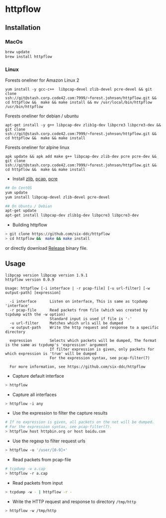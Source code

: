 # httpflow

## Installation

### MacOs

```bash
brew update
brew install httpflow
```

### Linux


Forests oneliner for Amazon Linux 2

```
yum install -y gcc-c++  libpcap-devel zlib-devel pcre-devel && git clone ssh://git@stash.corp.code42.com:7999/~forest.johnson/httpflow.git && cd httpflow &&  make && make install && mv /usr/local/bin/httpflow /usr/bin/httpflow

```

Forests oneliner for debian / ubuntu

```
apt-get install -y g++ libpcap-dev zlib1g-dev libpcre3 libpcre3-dev && git clone ssh://git@stash.corp.code42.com:7999/~forest.johnson/httpflow.git && cd httpflow &&  make && make install

```

Forests oneliner for alpine linux

```
apk update && apk add make g++ libpcap-dev zlib-dev pcre pcre-dev && git clone ssh://git@stash.corp.code42.com:7999/~forest.johnson/httpflow.git && cd httpflow &&  make && make install
```


* Install [zlib](http://www.zlib.net/), [pcap](http://www.tcpdump.org/), [pcre](http://pcre.org/)

```bash
## On CentOS
yum update
yum install libpcap-devel zlib-devel pcre-devel

## On Ubuntu / Debian
apt-get update
apt-get install libpcap-dev zlib1g-dev libpcre3 libpcre3-dev
```

* Building httpflow

```bash
> git clone https://github.com/six-ddc/httpflow
> cd httpflow &&  make && make install
```

or directly download [Release](https://github.com/six-ddc/httpflow/releases) binary file.

## Usage

```
libpcap version libpcap version 1.9.1
httpflow version 0.0.9

Usage: httpflow [-i interface | -r pcap-file] [-u url-filter] [-w output-path] [expression]

  -i interface      Listen on interface, This is same as tcpdump 'interface'
  -r pcap-file      Read packets from file (which was created by tcpdump with the -w option)
                    Standard input is used if file is '-'
  -u url-filter     Matches which urls will be dumped
  -w output-path    Write the http request and response to a specific directory

  expression        Selects which packets will be dumped, The format is the same as tcpdump's 'expression' argument
                    If filter expression is given, only packets for which expression is 'true' will be dumped
                    For the expression syntax, see pcap-filter(7)

  For more information, see https://github.com/six-ddc/httpflow
```

* Capture default interface

```bash
> httpflow
```

* Capture all interfaces

```bash
> httpflow -i any
```

* Use the expression to filter the capture results

```bash
# If no expression is given, all packets on the net will be dumped.
# For the expression syntax, see pcap-filter(7).
> httpflow host httpbin.org or host baidu.com
```

* Use the regexp to filter request urls

```bash
> httpflow -u '/user/[0-9]+'
```

* Read packets from pcap-file

```bash
# tcpdump -w a.cap
> httpflow -r a.cap
```

* Read packets from input

```bash
> tcpdump -w - | httpflow -r -
```

* Write the HTTP request and response to directory `/tmp/http`

```bash
> httpflow -w /tmp/http
```
